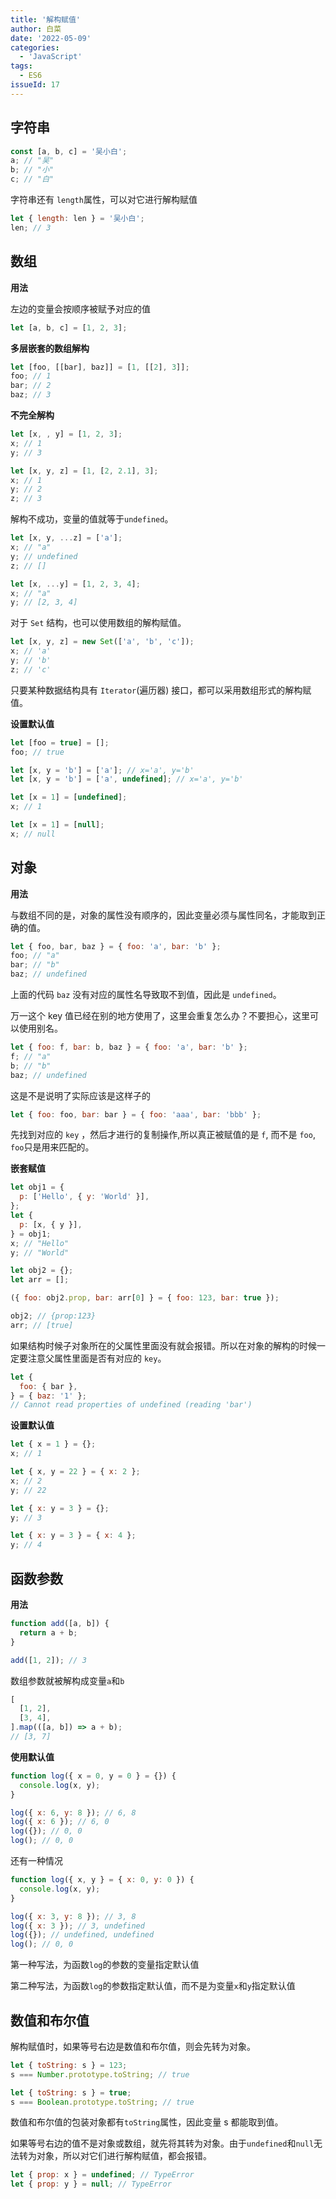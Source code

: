 ```yaml
---
title: '解构赋值'
author: 白菜
date: '2022-05-09'
categories:
  - 'JavaScript'
tags:
  - ES6
issueId: 17
---
```


## 字符串

```javascript
const [a, b, c] = '吴小白';
a; // "吴"
b; // "小"
c; // "白"
```

字符串还有 `length`属性，可以对它进行解构赋值

```javascript
let { length: len } = '吴小白';
len; // 3
```

## 数组

**用法**

左边的变量会按顺序被赋予对应的值

```javascript
let [a, b, c] = [1, 2, 3];
```

**多层嵌套的数组解构**

```javascript
let [foo, [[bar], baz]] = [1, [[2], 3]];
foo; // 1
bar; // 2
baz; // 3
```

**不完全解构**

```javascript
let [x, , y] = [1, 2, 3];
x; // 1
y; // 3

let [x, y, z] = [1, [2, 2.1], 3];
x; // 1
y; // 2
z; // 3
```

解构不成功，变量的值就等于`undefined`。

```javascript
let [x, y, ...z] = ['a'];
x; // "a"
y; // undefined
z; // []
```

```javascript
let [x, ...y] = [1, 2, 3, 4];
x; // "a"
y; // [2, 3, 4]
```

对于 `Set` 结构，也可以使用数组的解构赋值。

```javascript
let [x, y, z] = new Set(['a', 'b', 'c']);
x; // 'a'
y; // 'b'
z; // 'c'
```

只要某种数据结构具有 `Iterator`(遍历器) 接口，都可以采用数组形式的解构赋值。

**设置默认值**

```javascript
let [foo = true] = [];
foo; // true

let [x, y = 'b'] = ['a']; // x='a', y='b'
let [x, y = 'b'] = ['a', undefined]; // x='a', y='b'
```

```javascript
let [x = 1] = [undefined];
x; // 1

let [x = 1] = [null];
x; // null
```

## 对象

**用法**

与数组不同的是，对象的属性没有顺序的，因此变量必须与属性同名，才能取到正确的值。

```javascript
let { foo, bar, baz } = { foo: 'a', bar: 'b' };
foo; // "a"
bar; // "b"
baz; // undefined
```

上面的代码 `baz` 没有对应的属性名导致取不到值，因此是 `undefined`。

万一这个 key 值已经在别的地方使用了，这里会重复怎么办？不要担心，这里可以使用别名。

```javascript
let { foo: f, bar: b, baz } = { foo: 'a', bar: 'b' };
f; // "a"
b; // "b"
baz; // undefined
```

这是不是说明了实际应该是这样子的

```javascript
let { foo: foo, bar: bar } = { foo: 'aaa', bar: 'bbb' };
```

先找到对应的 `key` ，然后才进行的复制操作,所以真正被赋值的是 `f`, 而不是 `foo`, `foo`只是用来匹配的。

**嵌套赋值**

```javascript
let obj1 = {
  p: ['Hello', { y: 'World' }],
};
let {
  p: [x, { y }],
} = obj1;
x; // "Hello"
y; // "World"

let obj2 = {};
let arr = [];

({ foo: obj2.prop, bar: arr[0] } = { foo: 123, bar: true });

obj2; // {prop:123}
arr; // [true]
```

如果结构时候子对象所在的父属性里面没有就会报错。所以在对象的解构的时候一定要注意父属性里面是否有对应的 `key`。

```javascript
let {
  foo: { bar },
} = { baz: '1' };
// Cannot read properties of undefined (reading 'bar')
```

**设置默认值**

```javascript
let { x = 1 } = {};
x; // 1

let { x, y = 22 } = { x: 2 };
x; // 2
y; // 22

let { x: y = 3 } = {};
y; // 3

let { x: y = 3 } = { x: 4 };
y; // 4
```

## 函数参数

**用法**

```javascript
function add([a, b]) {
  return a + b;
}

add([1, 2]); // 3
```

数组参数就被解构成变量`a`和`b`

```javascript
[
  [1, 2],
  [3, 4],
].map(([a, b]) => a + b);
// [3, 7]
```

**使用默认值**

```javascript
function log({ x = 0, y = 0 } = {}) {
  console.log(x, y);
}

log({ x: 6, y: 8 }); // 6, 8
log({ x: 6 }); // 6, 0
log({}); // 0, 0
log(); // 0, 0
```

还有一种情况

```javascript
function log({ x, y } = { x: 0, y: 0 }) {
  console.log(x, y);
}

log({ x: 3, y: 8 }); // 3, 8
log({ x: 3 }); // 3, undefined
log({}); // undefined, undefined
log(); // 0, 0
```

第一种写法，为函数`log`的参数的变量指定默认值

第二种写法，为函数`log`的参数指定默认值，而不是为变量`x`和`y`指定默认值

## 数值和布尔值

解构赋值时，如果等号右边是数值和布尔值，则会先转为对象。

```javascript
let { toString: s } = 123;
s === Number.prototype.toString; // true

let { toString: s } = true;
s === Boolean.prototype.toString; // true
```

数值和布尔值的包装对象都有`toString`属性，因此变量 s 都能取到值。

如果等号右边的值不是对象或数组，就先将其转为对象。由于`undefined`和`null`无法转为对象，所以对它们进行解构赋值，都会报错。

```javascript
let { prop: x } = undefined; // TypeError
let { prop: y } = null; // TypeError
```
